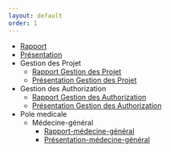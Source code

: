 ```yaml
---
layout: default
order: 1
---
```



- [Rapport](https://labs-web.github.io/prototype/documentation/) 
- [Présentation](https://labs-web.github.io/prototype/documentation/presentation.html#/) 
- Gestion des Projet
    - [Rapport Gestion des Projet](https://labs-web.github.io/prototype/documentation/gestionProjects/)
    - [Présentation Gestion des Projet](https://labs-web.github.io/prototype/documentation/gestionProjects/presentation.html#/)
- Gestion des Authorization
    - [Rapport Gestion des Authorization](https://labs-web.github.io/prototype/documentation/authorization/)
    - [Présentation Gestion des Authorization](https://labs-web.github.io/prototype/documentation/authorization/presentation.html#/)
- Pole medicale
    - Médecine-général
      - [Rapport-médecine-général ](https://cnmh.github.io/analyse/documentation/cas-utilisation-médecine-général) 
      - [Présentation-médecine-général ](https://cnmh.github.io/analyse/documentation/cas-utilisation-médecine-général/presentation) 
